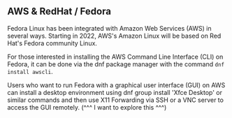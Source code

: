 ## AWS & RedHat / Fedora

Fedora Linux has been integrated with Amazon Web Services (AWS) in several ways. Starting in 2022, AWS's Amazon Linux will be based on Red Hat's Fedora community Linux.

For those interested in installing the AWS Command Line Interface (CLI) on Fedora, it can be done via the dnf package manager with the command ```dnf install awscli```.

Users who want to run Fedora with a graphical user interface (GUI) on AWS can install a desktop environment using dnf group install 'Xfce Desktop' or similar commands and then use X11 Forwarding via SSH or a VNC server to access the GUI remotely.
(^^^ I want to explore this ^^^)
